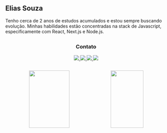 ## Elias Souza
Tenho cerca de 2 anos de estudos acumulados e estou sempre buscando evolução. Minhas habilidades estão concentradas na stack de Javascript, especificamente com React, Next.js e Node.js.
<div align="center">

##

### Contato
   <a href="https://www.instagram.com/eliasnsz/" target="_blank">
    <img src="https://img.shields.io/badge/Instagram-E4405F?style=for-the-badge&logo=instagram&logoColor=white">
  </a>
  <a href="https://www.linkedin.com/in/elias-souza-522a95242/" target="_blank">
    <img src="https://img.shields.io/badge/LinkedIn-0077B5?style=for-the-badge&logo=linkedin&logoColor=white">
  </a>
  <a href="https://www.tiktok.com/@eliasnsz" target="_blank">
    <img src="https://img.shields.io/badge/TikTok-000000?style=for-the-badge&logo=tiktok&logoColor=white">
  </a>
  <a href="https://www.youtube.com/channel/UCy1RdDqSPBUV2X3gnI6--HA" target="_blank">
    <img src="https://img.shields.io/badge/YouTube-FF0000?style=for-the-badge&logo=youtube&logoColor=white">
  </a>

##

  <img width="50%" height="180px" src="https://github-readme-stats.vercel.app/api?username=eliasnsz&&show_icons=true&theme=omni">
  <img width="45%" height="180px" src="https://github-readme-stats.vercel.app/api/top-langs/?username=eliasnsz&layout=compact&theme=omni">
</div>



